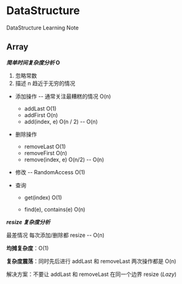 # DataStructure
DataStructure Learning Note

## Array

***简单时间复杂度分析* O**

1. 忽略常数
2. 描述 n 趋近于无穷的情况



- 添加操作 -- 通常关注最糟糕的情况 O(n)

    - addLast O(1)
    - addFirst O(n)
    - add(index, e) O(n / 2) -- O(n)

- 删除操作

    - removeLast O(1)
    - removeFirst O(n)
    - remove(index, e) O(n/2) -- O(n)

- 修改 -- RandomAccess O(1)

- 查询

    - get(index) O(1)

    - find(e), contains(e) O(n)

        

***resize 复杂度分析***

最差情况 每次添加/删除都 resize -- O(n)

**均摊复杂度**：O(1)

**复杂度震荡**：同时先后进行 addLast 和 removeLast 两次操作都是 O(n)

解决方案：不要让 addLast 和 removeLast 在同一个边界 resize (*Lazy*)
